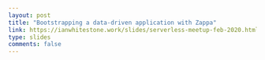 ```yaml
---
layout: post
title: "Bootstrapping a data-driven application with Zappa"
link: https://ianwhitestone.work/slides/serverless-meetup-feb-2020.html
type: slides
comments: false
---
```



